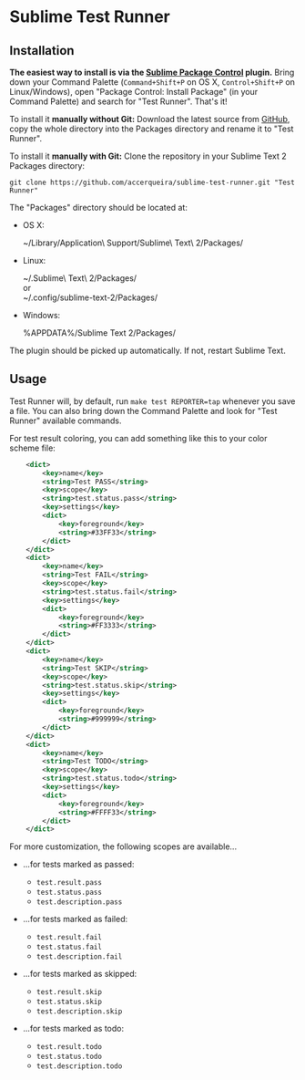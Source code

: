 Sublime Test Runner
===================

Installation
------------
**The easiest way to install is via the [Sublime Package Control](http://wbond.net/sublime_packages/package_control) plugin.**
Bring down your Command Palette (``Command+Shift+P`` on OS X, ``Control+Shift+P`` on Linux/Windows), open "Package Control: Install Package" (in your Command Palette) and search for "Test Runner". That's it!

To install it **manually without Git:** Download the latest source from [GitHub](http://github.com/accerqueira/sublime-test-runner), copy the whole directory into the Packages directory and rename it to "Test Runner".

To install it **manually with Git:** Clone the repository in your Sublime Text 2 Packages directory:

    git clone https://github.com/accerqueira/sublime-test-runner.git "Test Runner"


The "Packages" directory should be located at:

* OS X:

    ~/Library/Application\ Support/Sublime\ Text\ 2/Packages/

* Linux:

    ~/.Sublime\ Text\ 2/Packages/  
    or  
    ~/.config/sublime-text-2/Packages/

* Windows:

    %APPDATA%/Sublime Text 2/Packages/


The plugin should be picked up automatically. If not, restart Sublime Text.


Usage
-----

Test Runner will, by default, run ``make test REPORTER=tap`` whenever you save a file. You can also bring down the Command Palette and look for "Test Runner" available commands.

For test result coloring, you can add something like this to your color scheme file:

```xml
    <dict>
        <key>name</key>
        <string>Test PASS</string>
        <key>scope</key>
        <string>test.status.pass</string>
        <key>settings</key>
        <dict>
            <key>foreground</key>
            <string>#33FF33</string>
        </dict>
    </dict>
    <dict>
        <key>name</key>
        <string>Test FAIL</string>
        <key>scope</key>
        <string>test.status.fail</string>
        <key>settings</key>
        <dict>
            <key>foreground</key>
            <string>#FF3333</string>
        </dict>
    </dict>
    <dict>
        <key>name</key>
        <string>Test SKIP</string>
        <key>scope</key>
        <string>test.status.skip</string>
        <key>settings</key>
        <dict>
            <key>foreground</key>
            <string>#999999</string>
        </dict>
    </dict>
    <dict>
        <key>name</key>
        <string>Test TODO</string>
        <key>scope</key>
        <string>test.status.todo</string>
        <key>settings</key>
        <dict>
            <key>foreground</key>
            <string>#FFFF33</string>
        </dict>
    </dict>
```

For more customization, the following scopes are available...

 - ...for tests marked as passed:
    - ``test.result.pass``  
    - ``test.status.pass``  
    - ``test.description.pass``

 - ...for tests marked as failed:
    - ``test.result.fail``  
    - ``test.status.fail``  
    - ``test.description.fail``

 - ...for tests marked as skipped:
    - ``test.result.skip``  
    - ``test.status.skip``  
    - ``test.description.skip``

 - ...for tests marked as todo:
    - ``test.result.todo``  
    - ``test.status.todo``  
    - ``test.description.todo``
